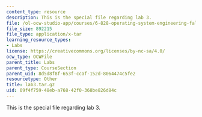```yaml
---
content_type: resource
description: This is the special file regarding lab 3.
file: /ol-ocw-studio-app/courses/6-828-operating-system-engineering-fall-2012/09f4f75948eba76842f0368be826d84c_lab3.tar.gz
file_size: 892215
file_type: application/x-tar
learning_resource_types:
- Labs
license: https://creativecommons.org/licenses/by-nc-sa/4.0/
ocw_type: OCWFile
parent_title: Labs
parent_type: CourseSection
parent_uid: 8d5d8f8f-653f-ccaf-152d-8064474c5fe2
resourcetype: Other
title: lab3.tar.gz
uid: 09f4f759-48eb-a768-42f0-368be826d84c
---
```

This is the special file regarding lab 3.